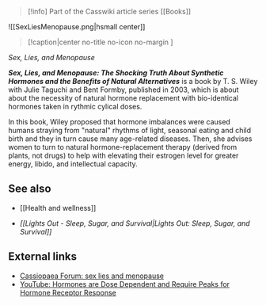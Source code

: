 > [!info] Part of the Casswiki article series [[Books]]

![[SexLiesMenopause.png|hsmall center]]
> [!caption|center no-title no-icon no-margin ]
> 
_Sex, Lies, and Menopause_

_**Sex, Lies, and Menopause: The Shocking Truth About Synthetic Hormones and the Benefits of Natural Alternatives**_ is a book by T. S. Wiley with Julie Taguchi and Bent Formby, published in 2003, which is about about the necessity of natural hormone replacement with bio-identical hormones taken in rythmic cylical doses.

In this book, Wiley proposed that hormone imbalances were caused humans straying from "natural" rhythms of light, seasonal eating and child birth and they in turn cause many age-related diseases. Then, she advises women to turn to natural hormone-replacement therapy (derived from plants, not drugs) to help with elevating their estrogen level for greater energy, libido, and intellectual capacity.

See also
--------

*   [[Health and wellness]]

*   _[[Lights Out - Sleep, Sugar, and Survival|Lights Out: Sleep, Sugar, and Survival]]_

External links
--------------

*   [Cassiopaea Forum: sex lies and menopause](https://cassiopaea.org/forum/index.php/topic,18043.0.html)
*   [YouTube: Hormones are Dose Dependent and Require Peaks for Hormone Receptor Response](https://www.youtube.com/watch?v=BWUiqnKC0MM)